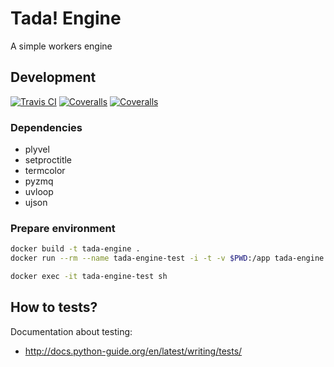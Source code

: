 # Tada! Engine

A simple workers engine

## Development

[![Travis CI](https://travis-ci.org/nicolasramy/tada-engine.svg?branch=master)](https://travis-ci.org/nicolasramy/tada-engine)
[![Coveralls](https://coveralls.io/repos/github/nicolasramy/tada-engine/badge.svg?branch=master)](https://coveralls.io/github/nicolasramy/tada-engine?branch=master)
[![Coveralls](https://coveralls.io/repos/github/nicolasramy/tada-engine/badge.svg?branch=develop)](https://coveralls.io/github/nicolasramy/tada-engine?branch=develop)

### Dependencies

- plyvel
- setproctitle
- termcolor
- pyzmq
- uvloop
- ujson

### Prepare environment

```bash
docker build -t tada-engine .
docker run --rm --name tada-engine-test -i -t -v $PWD:/app tada-engine sh
```

```bash
docker exec -it tada-engine-test sh
```


## How to tests?

Documentation about testing:
- http://docs.python-guide.org/en/latest/writing/tests/

